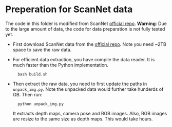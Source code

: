 # Preperation for ScanNet data

The code in this folder is modified from ScanNet [official repo](https://github.com/ScanNet/ScanNet). 
**Warning**: Due to the large amount of data, the code for data preparation is not fully tested yet. 

- First download ScanNet data from the [official repo](https://github.com/ScanNet/ScanNet). Note you need ~2TB space to save the raw data. 
- For efficient data extraction, you have compile the data reader. It is much faster than the Python implementation. 

        bash build.sh

- Then extract the raw data, you need to first update the paths in `unpack_img.py`. Note the unpacked data would further take hunderds of GB. Then run:
    
        python unpack_img.py
  
  It extracts depth maps, camera pose and RGB images. Also, RGB images are resize to the same size as depth maps. This would take hours. 
